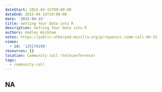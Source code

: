 ```yaml
---
dateStart: 2015-04-15T09:00:00
dateEnd: 2015-04-15T10:00:00
date: '2015-04-15'
title: Getting Your Data into R
description: Getting Your Data into R
authors: Hadley Wickham
notes: https://public.etherpad-mozilla.org/p/ropensci.comm-call-04-15
vimeo:
  - id: '125174198'
resources: []
location: Community call (teleconference)
tags:
  - community-call
---
```

NA
---
